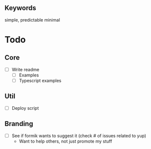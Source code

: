 ## Keywords

simple, predictable
minimal

# Todo

## Core

- [ ] Write readme
  - [ ] Examples
  - [ ] Typescript examples

## Util

- [ ] Deploy script

## Branding

- [ ] See if formik wants to suggest it (check # of issues related to yup)
  - Want to help others, not just promote my stuff
